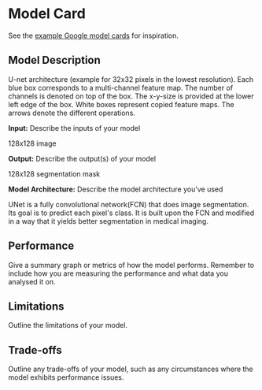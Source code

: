 # Model Card

See the [example Google model cards](https://modelcards.withgoogle.com/model-reports) for inspiration. 

## Model Description

U-net architecture (example for 32x32 pixels in the lowest resolution). Each blue box corresponds to a multi-channel feature map. The number of channels is denoted on top of the box. The x-y-size is provided at the lower left edge of the box. White boxes represent copied feature maps. The arrows denote the different operations.

**Input:** Describe the inputs of your model 

128x128 image

**Output:** Describe the output(s) of your model

128x128 segmentation mask

**Model Architecture:** Describe the model architecture you’ve used

UNet is a fully convolutional network(FCN) that does image segmentation. Its goal is to predict each pixel's class. It is built upon the FCN and modified in a way that it yields better segmentation in medical imaging.

## Performance

Give a summary graph or metrics of how the model performs. Remember to include how you are measuring the performance and what data you analysed it on. 

## Limitations

Outline the limitations of your model.

## Trade-offs

Outline any trade-offs of your model, such as any circumstances where the model exhibits performance issues. 
